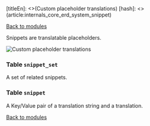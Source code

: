 [titleEn]: <>(Custom placeholder translations)
[hash]: <>(article:internals_core_erd_system_snippet)

[Back to modules](./../10-modules.md)

Snippets are translatable placeholders.

![Custom placeholder translations](./dist/erd-shopware-core-system-snippet.png)


### Table `snippet_set`

A set of related snippets.


### Table `snippet`

A Key/Value pair of a translation string and a translation.


[Back to modules](./../10-modules.md)
